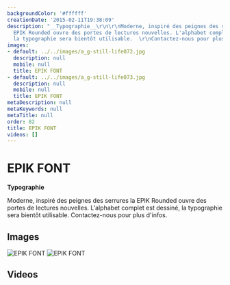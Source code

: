 ```yaml
---
backgroundColor: '#ffffff'
creationDate: '2015-02-11T19:38:09'
description: "__Typographie__\r\n\r\nModerne, inspiré des peignes des serrures la
  EPIK Rounded ouvre des portes de lectures nouvelles. L'alphabet complet est dessiné,
  la typographie sera bientôt utilisable.  \r\nContactez-nous pour plus d'infos."
images:
- default: ../../images/a_g-still-life072.jpg
  description: null
  mobile: null
  title: EPIK FONT
- default: ../../images/a_g-still-life073.jpg
  description: null
  mobile: null
  title: EPIK FONT
metaDescription: null
metaKeywords: null
metaTitle: null
order: 82
title: EPIK FONT
videos: []
---
```


# EPIK FONT

__Typographie__

Moderne, inspiré des peignes des serrures la EPIK Rounded ouvre des portes de lectures nouvelles. L'alphabet complet est dessiné, la typographie sera bientôt utilisable.
Contactez-nous pour plus d'infos.

## Images

![EPIK FONT](../../images/a_g-still-life072.jpg)
![EPIK FONT](../../images/a_g-still-life073.jpg)

## Videos
